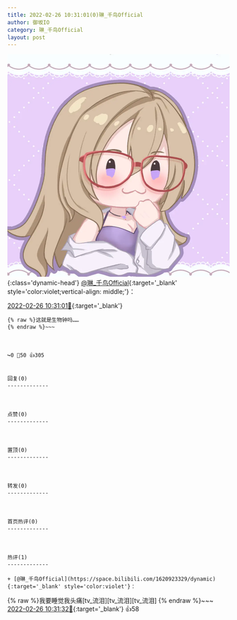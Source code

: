 ```yaml
---
title: 2022-02-26 10:31:01(0)琳_千鸟Official
author: 御坂IO
category: 琳_千鸟Official
layout: post
---
```


![img](/images/c0a88f85ebd0d056f37b114e0748e69556c8b488.jpg){:class='dynamic-head'}
[@琳_千鸟Official](https://space.bilibili.com/1620923329/dynamic){:target='_blank' style='color:violet;vertical-align: middle;'}：

[2022-02-26 10:31:01🔗](https://t.bilibili.com/631378493458874372){:target='_blank'}

~~~
{% raw %}这就是生物钟吗……
{% endraw %}~~~



↪️0 💬50 👍305


回复(0)
-------------



点赞(0)
-------------



置顶(0)
-------------



转发(0)
-------------



首页热评(0)
-------------



热评(1)
-------------

+ [@琳_千鸟Official](https://space.bilibili.com/1620923329/dynamic){:target='_blank' style='color:violet'}：
~~~
{% raw %}我要睡觉我头痛[tv_流泪][tv_流泪][tv_流泪]
{% endraw %}~~~
[2022-02-26 10:31:32🔗](https://t.bilibili.com/631378493458874372#reply103706054848){:target='_blank'} 👍58


